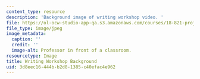 ```yaml
---
content_type: resource
description: 'Background image of writing workshop video. '
file: https://ol-ocw-studio-app-qa.s3.amazonaws.com/courses/18-821-project-laboratory-in-mathematics-spring-2013/3d8eec16444bb2d81385c40efac4e962_MIT18_821S13_wrtg_wksp_bg.jpg
file_type: image/jpeg
image_metadata:
  caption: ''
  credit: ''
  image-alt: Professor in front of a classroom.
resourcetype: Image
title: Writing Workshop Background
uid: 3d8eec16-444b-b2d8-1385-c40efac4e962
---
```

